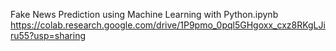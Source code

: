 Fake News Prediction using Machine Learning with Python.ipynb
https://colab.research.google.com/drive/1P9pmo_0pql5GHgoxx_cxz8RKgLJiru55?usp=sharing
